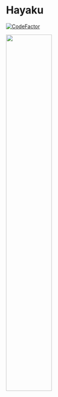 # Hayaku
[![CodeFactor](https://www.codefactor.io/repository/github/rielcho/hayaku/badge/main)](https://www.codefactor.io/repository/github/rielcho/hayaku/overview/main)

<img src="https://user-images.githubusercontent.com/13748138/110473344-c3929700-8121-11eb-8682-58335e57f34c.png" width="50%">
